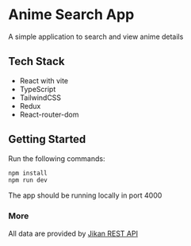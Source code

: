 # Anime Search App

A simple application to search and view anime details

## Tech Stack

- React with vite
- TypeScript
- TailwindCSS
- Redux
- React-router-dom

## Getting Started

Run the following commands:

```js
npm install
npm run dev
```

The app should be running locally in port 4000

### More
All data are provided by [Jikan REST API](https://docs.api.jikan.moe/#tag/anime)
